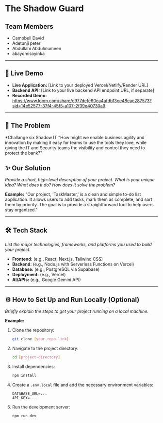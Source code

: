 # The Shadow Guard

## Team Members
- Campbell David
- Adetunji peter
- Abdullahi Abdulmumeen
- abayomisoyinka


---

## 🚀 Live Demo

*   **Live Application:** [Link to your deployed Vercel/Netlify/Render URL]
*   **Backend API:** [Link to your live backend API endpoint URL, if separate]
*   **Recorded Demo:** https://www.loom.com/share/e977defe60ea4afdb13ce48eac287573?sid=14e52577-37f4-45f5-a107-2f39e40730a9.


---

## 🎯 The Problem

*Challange six Shadow IT "How might we enable business agility and innovation by making it easy
for teams to use the tools they love, while giving the IT and Security teams the visibility and
control they need to protect the bank?" 

## ✨ Our Solution

*Provide a short, high-level description of your project. What is your unique idea? What does it do? How does it solve the problem?*

**Example:**
"Our project, 'TaskMaster,' is a clean and simple to-do list application. It allows users to add tasks, mark them as complete, and sort them by priority. The goal is to provide a straightforward tool to help users stay organized."

---

## 🛠️ Tech Stack

*List the major technologies, frameworks, and platforms you used to build your project.*

*   **Frontend:** (e.g., React, Next.js, Tailwind CSS)
*   **Backend:** (e.g., Node.js with Serverless Functions on Vercel)
*   **Database:** (e.g., PostgreSQL via Supabase)
*   **Deployment:** (e.g., Vercel)
*   **AI/APIs:** (e.g., Google Gemini API)

---

## ⚙️ How to Set Up and Run Locally (Optional)

*Briefly explain the steps to get your project running on a local machine.*

**Example:**

1.  Clone the repository:
    ```bash
    git clone [your-repo-link]
    ```
2.  Navigate to the project directory:
    ```bash
    cd [project-directory]
    ```
3.  Install dependencies:
    ```bash
    npm install
    ```
4.  Create a `.env.local` file and add the necessary environment variables:
    ```
    DATABASE_URL=...
    API_KEY=...
    ```
5.  Run the development server:
    ```bash
    npm run dev
    ```
